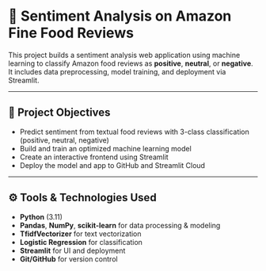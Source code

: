 # 🧠 Sentiment Analysis on Amazon Fine Food Reviews

This project builds a sentiment analysis web application using machine learning to classify Amazon food reviews as **positive**, **neutral**, or **negative**. It includes data preprocessing, model training, and deployment via Streamlit.

---

## 📌 Project Objectives

- Predict sentiment from textual food reviews with 3-class classification (positive, neutral, negative)
- Build and train an optimized machine learning model
- Create an interactive frontend using Streamlit
- Deploy the model and app to GitHub and Streamlit Cloud

---

## ⚙️ Tools & Technologies Used

- **Python** (3.11)
- **Pandas**, **NumPy**, **scikit-learn** for data processing & modeling
- **TfidfVectorizer** for text vectorization
- **Logistic Regression** for classification
- **Streamlit** for UI and deployment
- **Git/GitHub** for version control
